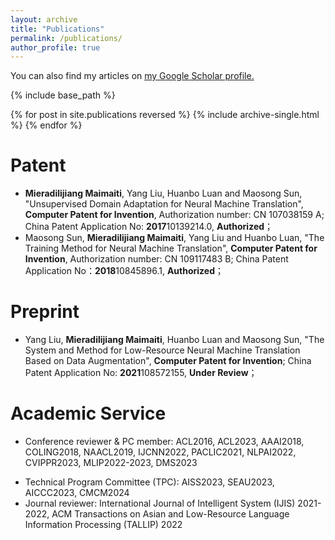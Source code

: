 ```yaml
---
layout: archive
title: "Publications"
permalink: /publications/
author_profile: true
---
```


<!-- {% if author.googlescholar %} -->
  You can also find my articles on <u><a href="https://scholar.google.com/citations?user=NaN6LowAAAAJ&hl=en">my Google Scholar profile</a>.</u>
<!-- {% endif %} -->

{% include base_path %}

{% for post in site.publications reversed %}
  {% include archive-single.html %}
{% endfor %}

Patent
======
* __Mieradilijiang Maimaiti__, Yang Liu, Huanbo Luan and Maosong Sun, "Unsupervised Domain Adaptation for Neural Machine Translation", __Computer Patent for Invention__, Authorization number: CN 107038159 A; China Patent Application No: **2017**10139214.0, __Authorized__；
* Maosong Sun, __Mieradilijiang Maimaiti__, Yang Liu and Huanbo Luan, "The Training Method for Neural Machine Translation", __Computer Patent for Invention__, Authorization number: CN 109117483 B; China Patent Application No：**2018**10845896.1, __Authorized__；

Preprint
======
* Yang Liu, __Mieradilijiang Maimaiti__, Huanbo Luan and Maosong Sun, "The System and Method for Low-Resource Neural Machine Translation Based on Data Augmentation", __Computer Patent for Invention__; China Patent Application No: **2021**108572155, __Under Review__；

Academic Service
======
<!-- * Conference reviewer & PC member: ACL2016, ACL2023, AAAI2018, COLING2018, NAACL2019, PACLIC2021, IJCNN2022, NLPAI2022, CVIPPR2023, AIFZ2023, NLDM2023, MLIP2022-2023, DMS2023, COMSAP2023, NLTM2024, ALMLA2024, ITEORY2023, SEMIT2023, SIPR2023, AIAA2023   -->
* Conference reviewer & PC member: ACL2016, ACL2023, AAAI2018, COLING2018, NAACL2019, IJCNN2022, PACLIC2021, NLPAI2022, CVIPPR2023, MLIP2022-2023, DMS2023
<!-- * Technical Program Committee (TPC): ADMIT2022-2024, AMLIT2023, ACDP2023-2024, AIMLR2023, CSSE2023, AISS2023, ACAI2023, MLAMDA2023, AACIP2023, ACAI2023, DMCSE2023, SEAU2023, CACML2024, CMCM2024, DSML2023, CNIOT2023, MICML2023, APIT 2024 -->
* Technical Program Committee (TPC): AISS2023, SEAU2023, AICCC2023, CMCM2024
* Journal reviewer: International Journal of Intelligent System (IJIS) 2021-2022, ACM Transactions on Asian and Low-Resource Language Information Processing (TALLIP) 2022

